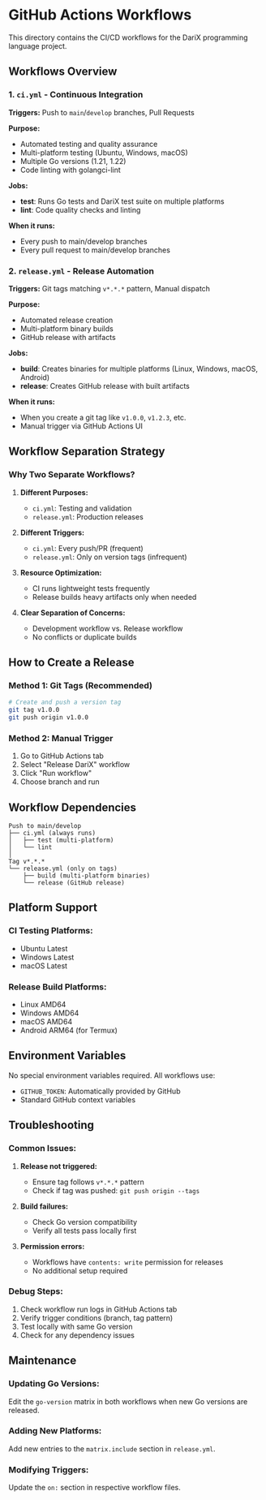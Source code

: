 # GitHub Actions Workflows

This directory contains the CI/CD workflows for the DariX programming language project.

## Workflows Overview

### 1. `ci.yml` - Continuous Integration
**Triggers:** Push to `main`/`develop` branches, Pull Requests

**Purpose:** 
- Automated testing and quality assurance
- Multi-platform testing (Ubuntu, Windows, macOS)
- Multiple Go versions (1.21, 1.22)
- Code linting with golangci-lint

**Jobs:**
- **test**: Runs Go tests and DariX test suite on multiple platforms
- **lint**: Code quality checks and linting

**When it runs:**
- Every push to main/develop branches
- Every pull request to main/develop branches

### 2. `release.yml` - Release Automation
**Triggers:** Git tags matching `v*.*.*` pattern, Manual dispatch

**Purpose:**
- Automated release creation
- Multi-platform binary builds
- GitHub release with artifacts

**Jobs:**
- **build**: Creates binaries for multiple platforms (Linux, Windows, macOS, Android)
- **release**: Creates GitHub release with built artifacts

**When it runs:**
- When you create a git tag like `v1.0.0`, `v1.2.3`, etc.
- Manual trigger via GitHub Actions UI

## Workflow Separation Strategy

### Why Two Separate Workflows?

1. **Different Purposes:**
   - `ci.yml`: Testing and validation
   - `release.yml`: Production releases

2. **Different Triggers:**
   - `ci.yml`: Every push/PR (frequent)
   - `release.yml`: Only on version tags (infrequent)

3. **Resource Optimization:**
   - CI runs lightweight tests frequently
   - Release builds heavy artifacts only when needed

4. **Clear Separation of Concerns:**
   - Development workflow vs. Release workflow
   - No conflicts or duplicate builds

## How to Create a Release

### Method 1: Git Tags (Recommended)
```bash
# Create and push a version tag
git tag v1.0.0
git push origin v1.0.0
```

### Method 2: Manual Trigger
1. Go to GitHub Actions tab
2. Select "Release DariX" workflow
3. Click "Run workflow"
4. Choose branch and run

## Workflow Dependencies

```
Push to main/develop
├── ci.yml (always runs)
│   ├── test (multi-platform)
│   └── lint
│
Tag v*.*.* 
└── release.yml (only on tags)
    ├── build (multi-platform binaries)
    └── release (GitHub release)
```

## Platform Support

### CI Testing Platforms:
- Ubuntu Latest
- Windows Latest  
- macOS Latest

### Release Build Platforms:
- Linux AMD64
- Windows AMD64
- macOS AMD64
- Android ARM64 (for Termux)

## Environment Variables

No special environment variables required. All workflows use:
- `GITHUB_TOKEN`: Automatically provided by GitHub
- Standard GitHub context variables

## Troubleshooting

### Common Issues:

1. **Release not triggered:**
   - Ensure tag follows `v*.*.*` pattern
   - Check if tag was pushed: `git push origin --tags`

2. **Build failures:**
   - Check Go version compatibility
   - Verify all tests pass locally first

3. **Permission errors:**
   - Workflows have `contents: write` permission for releases
   - No additional setup required

### Debug Steps:

1. Check workflow run logs in GitHub Actions tab
2. Verify trigger conditions (branch, tag pattern)
3. Test locally with same Go version
4. Check for any dependency issues

## Maintenance

### Updating Go Versions:
Edit the `go-version` matrix in both workflows when new Go versions are released.

### Adding New Platforms:
Add new entries to the `matrix.include` section in `release.yml`.

### Modifying Triggers:
Update the `on:` section in respective workflow files.

